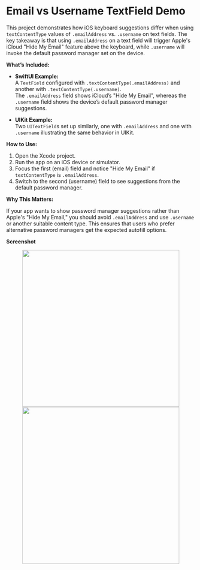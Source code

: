 # Email vs Username TextField Demo

This project demonstrates how iOS keyboard suggestions differ when using `textContentType` values of `.emailAddress` vs. `.username` on text fields. The key takeaway is that using `.emailAddress` on a text field will trigger Apple's iCloud "Hide My Email" feature above the keyboard, while `.username` will invoke the default password manager set on the device.

**What’s Included:**

- **SwiftUI Example:**  
  A `TextField` configured with `.textContentType(.emailAddress)` and another with `.textContentType(.username)`.  
  The `.emailAddress` field shows iCloud’s "Hide My Email", whereas the `.username` field shows the device’s default password manager suggestions.

- **UIKit Example:**  
  Two `UITextField`s set up similarly, one with `.emailAddress` and one with `.username` illustrating the same behavior in UIKit.

**How to Use:**

1. Open the Xcode project.
2. Run the app on an iOS device or simulator.
3. Focus the first (email) field and notice "Hide My Email" if `textContentType` is `.emailAddress`.
4. Switch to the second (username) field to see suggestions from the default password manager.

**Why This Matters:**

If your app wants to show password manager suggestions rather than Apple's "Hide My Email," you should avoid `.emailAddress` and use `.username` or another suitable content type. This ensures that users who prefer alternative password managers get the expected autofill options.

**Screenshot**

<p align="center">
  <img src="https://github.com/user-attachments/assets/98eb9004-a283-4b5a-8dfa-880ba3a0d654" width="419" />
  <img src="https://github.com/user-attachments/assets/5085e4c2-9845-4389-887f-256e916cf98f" width="419" />
</p>
